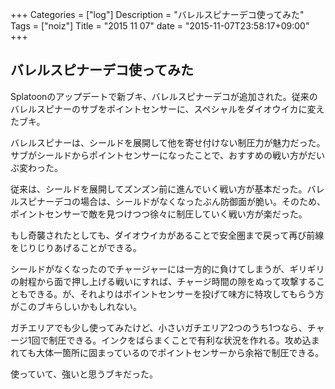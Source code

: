 +++
Categories = ["log"]
Description = "バレルスピナーデコ使ってみた"
Tags = ["noiz"]
Title = "2015 11 07"
date = "2015-11-07T23:58:17+09:00"
+++

## バレルスピナーデコ使ってみた
Splatoonのアップデートで新ブキ、バレルスピナーデコが追加された。従来のバレルスピナーのサブをポイントセンサーに、スペシャルをダイオウイカに変えたブキ。

バレルスピナーは、シールドを展開して他を寄せ付けない制圧力が魅力だった。サブがシールドからポイントセンサーになったことで、おすすめの戦い方がだいぶ変わった。

従来は、シールドを展開してズンズン前に進んでいく戦い方が基本だった。バレルスピナーデコの場合は、シールドがなくなったぶん防御面が脆い。そのため、ポイントセンサーで敵を見つけつつ徐々に制圧していく戦い方が楽だった。

もし奇襲されたとしても、ダイオウイカがあることで安全圏まで戻って再び前線をじりじりあげることができる。

シールドがなくなったのでチャージャーには一方的に負けてしまうが、ギリギリの射程から面で押し上げる戦いにすれば、チャージ時間の隙をぬって攻撃することもできる。が、それよりはポイントセンサーを投げて味方に特攻してもらう方がこのブキらしいかもしれない。

ガチエリアでも少し使ってみたけど、小さいガチエリア2つのうち1つなら、チャージ1回で制圧できる。インクをばらまくことで有利な状況を作れる。攻め込まれても大体一箇所に固まっているのでポイントセンサーから余裕で制圧できる。

使っていて、強いと思うブキだった。

